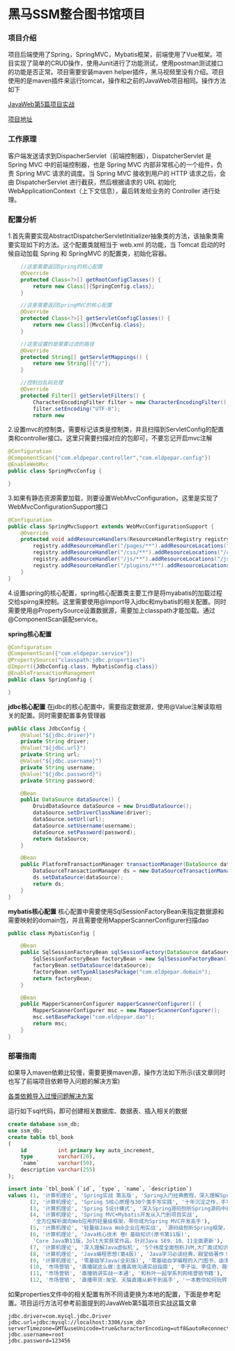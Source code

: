 # 黑马SSM整合图书馆项目

### 项目介绍
项目后端使用了Spring，SpringMVC，Mybatis框架，前端使用了Vue框架。项目实现了简单的CRUD操作，使用Junit进行了功能测试，使用postman测试接口的功能是否正常。项目需要安装maven helper插件，黑马视频里没有介绍。项目使用的是maven插件来运行tomcat，操作和之前的JavaWeb项目相同。操作方法如下

[JavaWeb第5篇项目实战](https://www.eldpepar.com/coding/46368/)

[项目地址](https://github.com/eldpepar/SSM_Library)

### 工作原理
客户端发送请求到DispacherServlet（前端控制器），DispatcherServlet 是 Spring MVC 中的前端控制器，也是 Spring MVC 内部非常核心的一个组件，负责 Spring MVC 请求的调度。当 Spring MVC 接收到用户的 HTTP 请求之后，会由 DispatcherServlet 进行截获，然后根据请求的 URL 初始化 WebApplicationContext（上下文信息），最后转发给业务的 Controller 进行处理。

### 配置分析
1.首先需要实现AbstractDispatcherServletInitializer抽象类的方法，该抽象类需要实现如下的方法。这个配置类就相当于 web.xml 的功能，当 Tomcat 启动的时候自动加载 Spring 和 SpringMVC 的配置类，初始化容器。
```java
    //这里需要返回Spring的核心配置
    @Override
    protected Class<?>[] getRootConfigClasses() {
        return new Class[]{SpringConfig.class};
    }

    //这里需要返回SpringMVC的核心配置
    @Override
    protected Class<?>[] getServletConfigClasses() {
        return new Class[]{MvcConfig.class};
    }

    //这里设置的是需要过滤的路径
    @Override
    protected String[] getServletMappings() {
        return new String[]{"/"};
    }

    //控制台乱码处理
    @Override
    protected Filter[] getServletFilters() {
        CharacterEncodingFilter filter = new CharacterEncodingFilter();
        filter.setEncoding("UTF-8");
        return new 
```

2.设置mvc的控制类，需要标记该类是控制类，并且扫描到ServletConfig的配置类和controller接口。这里只需要扫描对应的包即可，不要忘记开启mvc注解
```java
@Configuration
@ComponentScan({"com.eldpepar.controller","com.eldpepar.config"})
@EnableWebMvc
public class SpringMvcConfig {

}
```

3.如果有静态资源需要加载，则要设置WebMvcConfiguration，这里是实现了WebMvcConfigurationSupport接口
```java
@Configuration
public class SpringMvcSupport extends WebMvcConfigurationSupport {
    @Override
    protected void addResourceHandlers(ResourceHandlerRegistry registry) {
        registry.addResourceHandler("/pages/**").addResourceLocations("/pages/");
        registry.addResourceHandler("/css/**").addResourceLocations("/css/");
        registry.addResourceHandler("/js/**").addResourceLocations("/js/");
        registry.addResourceHandler("/plugins/**").addResourceLocations("/plugins/");
    }
}
```

4.设置spring的核心配置，spring核心配置类主要工作是将myabatis的加载过程交给spirng来控制。这里需要使用@Import导入jdbc和mybatis的相关配置。同时需要使用@PropertySource设置数据源，需要加上classpath才能加载。通过@ComponentScan装配service。

**spring核心配置**
```java
@Configuration
@ComponentScan({"com.eldpepar.service"})
@PropertySource("classpath:jdbc.properties")
@Import({JdbcConfig.class, MybatisConfig.class})
@EnableTransactionManagement
public class SpringConfig {

}
```

**jdbc核心配置**
在jdbc的核心配置中，需要指定数据源，使用@Value注解读取相关的配置。同时需要配置事务管理器
```java
public class JdbcConfig {
    @Value("${jdbc.driver}")
    private String driver;
    @Value("${jdbc.url}")
    private String url;
    @Value("${jdbc.username}")
    private String username;
    @Value("${jdbc.password}")
    private String password;

    @Bean
    public DataSource dataSource() {
        DruidDataSource dataSource = new DruidDataSource();
        dataSource.setDriverClassName(driver);
        dataSource.setUrl(url);
        dataSource.setUsername(username);
        dataSource.setPassword(password);
        return dataSource;
    }

    @Bean
    public PlatformTransactionManager transactionManager(DataSource dataSource) {
        DataSourceTransactionManager ds = new DataSourceTransactionManager();
        ds.setDataSource(dataSource);
        return ds;
    }
}
```

**mybatis核心配置**
核心配置中需要使用SqlSessionFactoryBean来指定数据源和需要映射的domain包，并且需要使用MapperScannerConfigurer扫描dao
```java
public class MybatisConfig {

    @Bean
    public SqlSessionFactoryBean sqlSessionFactory(DataSource dataSource) {
        SqlSessionFactoryBean factoryBean = new SqlSessionFactoryBean();
        factoryBean.setDataSource(dataSource);
        factoryBean.setTypeAliasesPackage("com.eldpepar.domain");
        return factoryBean;
    }

    @Bean
    public MapperScannerConfigurer mapperScannerConfigurer() {
        MapperScannerConfigurer msc = new MapperScannerConfigurer();
        msc.setBasePackage("com.eldpepar.dao");
        return msc;
    }
}
```

### 部署指南
如果导入maven依赖比较慢，需要更换maven源，操作方法如下所示(该文章同时也写了前端项目依赖导入问题的解决方案)

[各类依赖导入过慢问题解决方案](https://www.eldpepar.com/deploy/5460/)

运行如下sql代码，即可创建相关数据库、数据表、插入相关的数据
```SQL
create database ssm_db;
use ssm_db;
create table tbl_book
(
    id          int primary key auto_increment,
    type        varchar(20),
    `name`      varchar(50),
    description varchar(255)
);

insert into `tbl_book`(`id`, `type`, `name`, `description`)
values (1, '计算机理论', 'Spring实战 第五版', 'Spring入门经典教程，深入理解Spring原理技术内幕'),
       (2, '计算机理论', 'Spring 5核心原理与30个类手写实践', '十年沉淀之作，手写Spring精华思想'),
       (3, '计算机理论', 'Spring 5设计模式', '深入Spring源码刨析Spring源码中蕴含的10大设计模式'),
       (4, '计算机理论', 'Spring MVC+Mybatis开发从入门到项目实战',
        '全方位解析面向Web应用的轻量级框架，带你成为Spring MVC开发高手'),
       (5, '计算机理论', '轻量级Java Web企业应用实战', '源码级刨析Spring框架，适合已掌握Java基础的读者'),
       (6, '计算机理论', 'Java核心技术 卷Ⅰ 基础知识(原书第11版)',
        'Core Java第11版，Jolt大奖获奖作品，针对Java SE9、10、11全面更新'),
       (7, '计算机理论', '深入理解Java虚拟机', '5个纬度全面刨析JVM,大厂面试知识点全覆盖'),
       (8, '计算机理论', 'Java编程思想(第4版)', 'Java学习必读经典，殿堂级著作！赢得了全球程序员的广泛赞誉'),
       (9, '计算机理论', '零基础学Java(全彩版)', '零基础自学编程的入门图书，由浅入深，详解Java语言的编程思想和核心技术'),
       (10, '市场营销', '直播就这么做:主播高效沟通实战指南', '李子柒、李佳奇、薇娅成长为网红的秘密都在书中'),
       (11, '市场营销', '直播销讲实战一本通', '和秋叶一起学系列网络营销书籍'),
       (12, '市场营销', '直播带货:淘宝、天猫直播从新手到高手', '一本教你如何玩转直播的书，10堂课轻松实现带货月入3W+');
```

如果properties文件中的相关配置有所不同请更换为本地的配置，下面是参考配置。项目运行方法可参考前面提到的JavaWeb第5篇项目实战这篇文章
```
jdbc.driver=com.mysql.jdbc.Driver
jdbc.url=jdbc:mysql://localhost:3306/ssm_db?serverTimezone=GMT&useUnicode=true&characterEncoding=utf8&autoReconnect=true&useSSL=false
jdbc.username=root
jdbc.password=123456
```
